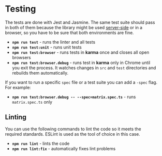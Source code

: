 # Testing
The tests are done with Jest and Jasmine. The same test suite should
pass in both of them because the library might be used
[server-side](server-side-installation) or in a browser, so you have
to be sure that both environments are fine.

* **`npm run test`** - runs the linter and all tests
* **`npm run test:unit`** - runs unit tests
* **`npm run test:browser`** - runs tests in **karma** once and closes all open browsers
* **`npm run test:browser.debug`** - runs test in **karma** only in Chrome until you exit the process. It watches changes in `src` and `test` directories and rebuilds them automatically.

If you want to run a specific `spec` file or a test suite you can add a `-spec` flag. For example:
* **`npm run test:browser.debug -- --spec=matrix.spec.ts`** - runs `matrix.spec.ts` only

## Linting

You can use the following commands to lint the code so it meets the
required standards. ESLint is used as the tool of choice in this case.

* **`npm run lint`** - lints the code
* **`npm run lint:fix`** - automatically fixes lint problems